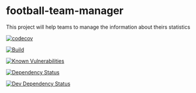 # football-team-manager
This project will help teams to manage the information about theirs statistics

[![codecov](https://codecov.io/gh/marcusvieira88/football-team-manager/branch/master/graph/badge.svg)](https://codecov.io/gh/marcusvieira88/football-team-manager)

[![Build](https://travis-ci.com/marcusvieira88/football-team-manager.svg?branch=master)](https://travis-ci.com/marcusvieira88/football-team-manager)

[![Known Vulnerabilities](https://snyk.io/test/github/marcusvieira88/football-team-manager/badge.svg)](https://snyk.io/test/github/marcusvieira88/football-team-manager) 

[![Dependency Status](https://david-dm.org/marcusvieira88/football-team-manager/status.svg)](https://david-dm.org/marcusvieira88/football-team-manager)

[![Dev Dependency Status](https://david-dm.org/marcusvieira88/football-team-manager/dev-status.svg)](https://david-dm.org/marcusvieira88/football-team-manager?type=dev)
